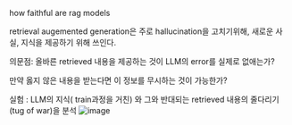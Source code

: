 how faithful are rag models

retrieval augemented generation은 주로 hallucination을 고치기위해, 새로운 사실, 지식을 제공하기 위해 쓰인다.

의문점:
올바른 retrieved 내용을 제공하는 것이 LLM의 error를 실제로 없애는가?

만약 옳지 않은 내용을 받는다면 이 정보를 무시하는 것이 가능한가?

실험 :
LLM의 지식( train과정을 거친) 와 그와 반대되는 retrieved 내용의 줄다리기 (tug of war)을 분석
![image](https://github.com/jinuk0211/llm_project/assets/150532431/a099e1b3-6966-49c6-9e8b-aa97a5f484e5)
